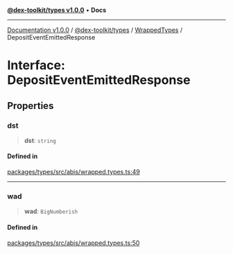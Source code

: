 [**@dex-toolkit/types v1.0.0**](../../../README.md) • **Docs**

***

[Documentation v1.0.0](../../../../../packages.md) / [@dex-toolkit/types](../../../README.md) / [WrappedTypes](../README.md) / DepositEventEmittedResponse

# Interface: DepositEventEmittedResponse

## Properties

### dst

> **dst**: `string`

#### Defined in

[packages/types/src/abis/wrapped.types.ts:49](https://github.com/niZmosis/dex-toolkit/blob/3d8b41b44787b30fbea5de3ab4737662ffb61bc8/packages/types/src/abis/wrapped.types.ts#L49)

***

### wad

> **wad**: `BigNumberish`

#### Defined in

[packages/types/src/abis/wrapped.types.ts:50](https://github.com/niZmosis/dex-toolkit/blob/3d8b41b44787b30fbea5de3ab4737662ffb61bc8/packages/types/src/abis/wrapped.types.ts#L50)
